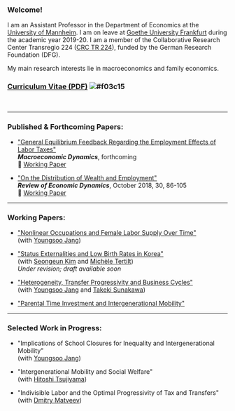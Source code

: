 ### Welcome!

I am an Assistant Professor in the Department of Economics at the [University of Mannheim](https://www.vwl.uni-mannheim.de/en/). I am on leave at [Goethe University Frankfurt](https://www.wiwi.uni-frankfurt.de/en/departments/money-and-macroeconomics/home.html) during the academic year 2019-20. I am a member of the Collaborative Research Center Transregio 224 ([CRC TR 224](https://www.crctr224.de/en/about)), funded by the German Research Foundation (DFG).

My main research interests lie in macroeconomics and family economics.


### [Curriculum Vitae (PDF)](https://drive.google.com/open?id=1V89PqGcu1u-_4Zy0TVzXnegBO8EEkdlK) ![#f03c15](https://via.placeholder.com/15/f03c15/000000?text=+)

<br>

----

### Published & Forthcoming Papers:
- <a href="http://dx.doi.org/10.1017/S1365100519000087" target="_blank">"General Equilibrium Feedback Regarding the Employment Effects of Labor Taxes"</a>
<br>  ***Macroeconomic Dynamics***, forthcoming
<br>  &#x1F539; <a href="https://drive.google.com/open?id=1DoZpKCBzuf2Yo3OU-PsT_Z0LP_AUAcYr" target="_blank">Working Paper</a> 

- <a href="https://www.sciencedirect.com/science/article/pii/S1094202518301613" target="_blank">"On the Distribution of Wealth and Employment"</a> 
<br>  ***Review of Economic Dynamics***, October 2018, 30, 86-105 
<br>   &#x1F539; <a href="https://drive.google.com/open?id=1pYHMHYqz_z82_wU5vl7UEK0c7aHrY_Ht" target="_blank">Working Paper</a>

----

### Working Papers:
- <a href="https://drive.google.com/file/d/1eIaFdyTdK74G1xBB1DkkcqZDwFezjoBP/view?usp=sharing" target="_blank">"Nonlinear Occupations and Female Labor Supply Over Time"</a>
<br>  (with [Youngsoo Jang](https://sites.google.com/site/youngsoojangecon/)) 

- <a href="https://" target="_blank">"Status Externalities and Low Birth Rates in Korea"</a> 
<br>  (with [Seongeun Kim](https://sites.google.com/site/sekimphd/) and [Michèle Tertilt](http://tertilt.vwl.uni-mannheim.de/))
<br> *Under revision; draft available soon*

- <a href="https://drive.google.com/open?id=1vW8i3IzULSe1yhjQC5vY8q-fE02pxHsl" target="_blank">"Heterogeneity, Transfer Progressivity and Business Cycles"</a>
<br>  (with [Youngsoo Jang](https://sites.google.com/site/youngsoojangecon/) and [Takeki Sunakawa](https://tkksnk.github.io/))

- <a href="https://drive.google.com/open?id=102hB2wCy8VFT9WsWgKMq0JM0sGNtKQF7" target="_blank">"Parental Time Investment and Intergenerational Mobility"</a>

----

### Selected Work in Progress:
- "Implications of School Closures for Inequality and Intergenerational Mobility"
<br>  (with [Youngsoo Jang](https://sites.google.com/site/youngsoojangecon/))

- "Intergenerational Mobility and Social Welfare"
<br>  (with [Hitoshi Tsujiyama](https://sites.google.com/site/hitoshitsujiyama/))

- "Indivisible Labor and the Optimal Progressivity of Tax and Transfers"
<br>  (with [Dmitry Matveev](https://www.sites.google.com/site/dimitrymatveev/))

